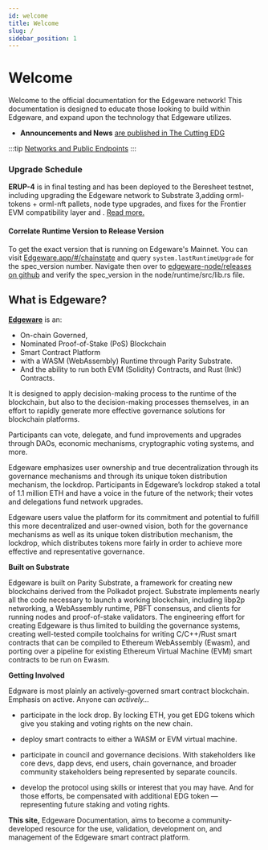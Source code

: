 ```yaml
---
id: welcome
title: Welcome
slug: /
sidebar_position: 1
---
```


# Welcome

Welcome to the official documentation for the Edgeware network! This documentation is designed to educate those looking to build within Edgeware, and expand upon the technology that Edgeware utilizes.

- **Announcements and News** [are published in The Cutting EDG](https://blog.edgewa.re/)

:::tip
[Networks and Public Endpoints](../resources/networks.md)
:::

### Upgrade Schedule

**ERUP-4** is in final testing and has been deployed to the Beresheet testnet, including upgrading the Edgeware network to Substrate 3,adding orml-tokens + orml-nft pallets, node type upgrades, and fixes for the Frontier EVM compatibility layer and . [Read more.](https://commonwealth.im/edgeware/proposal/discussion/1100-erup-4-substrate-30-evm-updates-runtime-modules?comment=3387)

#### Correlate Runtime Version to Release Version

To get the exact version that is running on Edgeware's Mainnet. You can visit [Edgeware.app/#/chainstate](https://www.edgeware.app/#/chainstate) and query `system.lastRuntimeUpgrade` for the spec_version number. Navigate then over to [edgeware-node/releases on github](https://github.com/edgeware-network/edgeware-node/releases/) and verify the spec_version in the node/runtime/src/lib.rs file.

## What is Edgeware?

[**Edgeware**](https://edgewa.re/) is an:

- On-chain Governed,
- Nominated Proof-of-Stake \(PoS\) Blockchain
- Smart Contract Platform
- with a WASM \(WebAssembly\) Runtime through Parity Substrate.
- And the ability to run both EVM \(Solidity\) Contracts, and Rust \(Ink!\) Contracts.

It is designed to apply decision-making process to the runtime of the blockchain, but also to the decision-making processes themselves, in an effort to rapidly generate more effective governance solutions for blockchain platforms.

Participants can vote, delegate, and fund improvements and upgrades through DAOs, economic mechanisms, cryptographic voting systems, and more.

Edgeware emphasizes user ownership and true decentralization through its governance mechanisms and through its unique token distribution mechanism, the lockdrop. Participants in Edgeware’s lockdrop staked a total of 1.1 million ETH and have a voice in the future of the network; their votes and delegations fund network upgrades.

Edgeware users value the platform for its commitment and potential to fulfill this more decentralized and user-owned vision, both for the governance mechanisms as well as its unique token distribution mechanism, the lockdrop, which distributes tokens more fairly in order to achieve more effective and representative governance.

**Built on Substrate**

Edgeware is built on Parity Substrate, a framework for creating new blockchains derived from the Polkadot project. Substrate implements nearly all the code necessary to launch a working blockchain, including libp2p networking, a WebAssembly runtime, PBFT consensus, and clients for running nodes and proof-of-stake validators. The engineering effort for creating Edgeware is thus limited to building the governance systems, creating well-tested compile toolchains for writing C/C++/Rust smart contracts that can be compiled to Ethereum WebAssembly \(Ewasm\), and porting over a pipeline for existing Ethereum Virtual Machine \(EVM\) smart contracts to be run on Ewasm.

**Getting Involved**

Edgware is most plainly an actively-governed smart contract blockchain. Emphasis on active. Anyone can _actively…_

- participate in the lock drop. By locking ETH, you get EDG tokens which give you staking and voting rights on the new chain.

- deploy smart contracts to either a WASM or EVM virtual machine.

- participate in council and governance decisions. With stakeholders like core devs, dapp devs, end users, chain governance, and broader community stakeholders being represented by separate councils.

- develop the protocol using skills or interest that you may have. And for those efforts, be compensated with additional EDG token — representing future staking and voting rights.

**This site,** Edgeware Documentation, aims to become a community-developed resource for the use, validation, development on, and management of the Edgeware smart contract platform.
